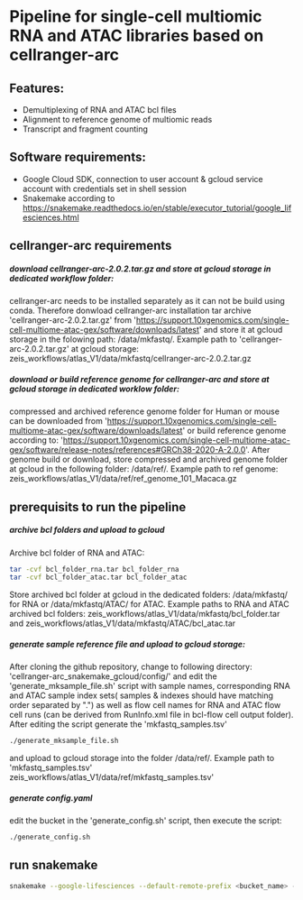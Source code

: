# Pipeline for single-cell multiomic RNA and ATAC libraries based on cellranger-arc

## Features:
- Demultiplexing of RNA and ATAC bcl files 
- Alignment to reference genome of multiomic reads
- Transcript and fragment counting 

## Software requirements:
- Google Cloud SDK, connection to user account & gcloud service account with credentials set in shell session 
- Snakemake according to https://snakemake.readthedocs.io/en/stable/executor_tutorial/google_lifesciences.html

## cellranger-arc requirements  
##### download cellranger-arc-2.0.2.tar.gz and store at gcloud storage in dedicated workflow folder:
cellranger-arc needs to be installed separately as it can not be build using conda. Therefore donwload cellranger-arc installation tar archive 'cellranger-arc-2.0.2.tar.gz' from 'https://support.10xgenomics.com/single-cell-multiome-atac-gex/software/downloads/latest' and store it at gcloud storage in the folowing path: <insertbucket>/data/mkfastq/. Example path to 'cellranger-arc-2.0.2.tar.gz' at gcloud storage: zeis_workflows/atlas_V1/data/mkfastq/cellranger-arc-2.0.2.tar.gz 
##### download or build reference genome for cellranger-arc and store at gcloud storage in dedicated worklow folder:
compressed and archived reference genome folder for Human or mouse can be downloaded from 'https://support.10xgenomics.com/single-cell-multiome-atac-gex/software/downloads/latest' or build reference genome according to: 'https://support.10xgenomics.com/single-cell-multiome-atac-gex/software/release-notes/references#GRCh38-2020-A-2.0.0'. After genome build or download, store compressed and archived genome folder at gcloud in the following folder: <insertbucket>/data/ref/. Example path to ref genome: zeis_workflows/atlas_V1/data/ref/ref_genome_101_Macaca.gz

## prerequisits to run the pipeline
##### archive bcl folders and upload to gcloud
Archive bcl folder of RNA and ATAC: 
``` bash    
tar -cvf bcl_folder_rna.tar bcl_folder_rna
tar -cvf bcl_folder_atac.tar bcl_folder_atac 
```
Store archived bcl folder at gcloud in the dedicated folders: <insertbucket>/data/mkfastq/ for RNA or <insertbucket>/data/mkfastq/ATAC/ for ATAC. Example paths to RNA and ATAC archived bcl folders: zeis_workflows/atlas_V1/data/mkfastq/bcl_folder.tar and zeis_workflows/atlas_V1/data/mkfastq/ATAC/bcl_atac.tar
##### generate sample reference file and upload to gcloud storage:
After cloning the github repository, change to following directory: 'cellranger-arc_snakemake_gcloud/config/' and edit the 'generate_mksample_file.sh' script with sample names, corresponding RNA and ATAC sample index sets( samples & indexes should have matching order separated by ".") as well as flow cell names for RNA and ATAC flow cell runs (can be derived from RunInfo.xml file in bcl-flow cell output folder).
After editing the script generate the 'mkfastq_samples.tsv' 
``` bash 
./generate_mksample_file.sh
``` 
and upload to gcloud storage into the folder <insertbucket>/data/ref/. Example path to 'mkfastq_samples.tsv' zeis_workflows/atlas_V1/data/ref/mkfastq_samples.tsv'
##### generate config.yaml
edit the bucket in the 'generate_config.sh' script, then execute the script:
``` bash 
./generate_config.sh
```   

## run snakemake

``` bash
snakemake --google-lifesciences --default-remote-prefix <bucket_name> --use-conda --google-lifesciences-region <region> -j <num_jobs>
```

